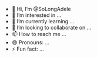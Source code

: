 - 👋 Hi, I’m @SoLongAdele
- 👀 I’m interested in ...
- 🌱 I’m currently learning ...
- 💞️ I’m looking to collaborate on ...
- 📫 How to reach me ...
- 😄 Pronouns: ...
- ⚡ Fun fact: ...

<!---
SoLongAdele/SoLongAdele is a ✨ special ✨ repository because its `README.md` (this file) appears on your GitHub profile.
You can click the Preview link to take a look at your changes.
--->
